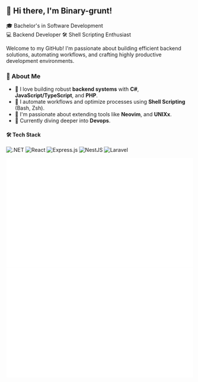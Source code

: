 ## 👋 Hi there, I'm Binary-grunt!

🎓 Bachelor's in Software Development  
💻 Backend Developer
🛠️ Shell Scripting Enthusiast 

Welcome to my GitHub! I'm passionate about building efficient backend solutions, automating workflows, and crafting highly productive development environments.

### 🚀 About Me

- 🔧 I love building robust **backend systems** with **C#**, **JavaScript/TypeScript**, and **PHP**.
- 🐚 I automate workflows and optimize processes using **Shell Scripting** (Bash, Zsh).
- 🌙 I'm passionate about extending tools like **Neovim**, and **UNIXx**.
- 🌱 Currently diving deeper into **Devops**.

#### 🛠️ Tech Stack
![.NET](https://img.shields.io/badge/.NET-512BD4?style=for-the-badge&logo=dotnet&logoColor=white)
![React](https://shields.io/badge/react-black?logo=react&style=for-the-badge)
![Express.js](https://img.shields.io/badge/express.js-%23404d59.svg?style=for-the-badge&logo=express&logoColor=%2361DAFB)
![NestJS](https://img.shields.io/badge/nestjs-%23E0234E.svg?style=for-the-badge&logo=nestjs&logoColor=white)
![Laravel](https://img.shields.io/badge/laravel-%23FF2D20.svg?style=for-the-badge&logo=laravel&logoColor=white)



![](https://raw.githubusercontent.com/Binary-Blade/github-stats/master/generated/overview.svg#gh-dark-mode-only)
![](https://raw.githubusercontent.com/Binary-Blade/github-stats/master/generated/languages.svg#gh-dark-mode-only)
